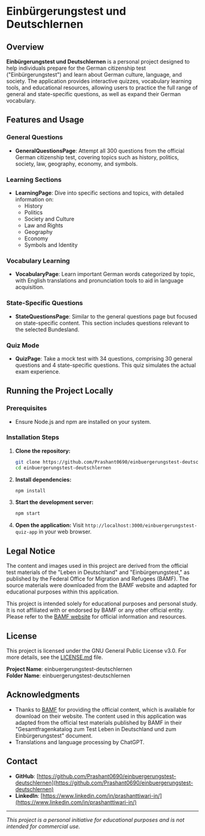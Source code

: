 # Einbürgerungstest und Deutschlernen

## Overview

**Einbürgerungstest und Deutschlernen** is a personal project designed to help individuals prepare for the German citizenship test ("Einbürgerungstest") and learn about German culture, language, and society. The application provides interactive quizzes, vocabulary learning tools, and educational resources, allowing users to practice the full range of general and state-specific questions, as well as expand their German vocabulary.

## Features and Usage

### General Questions
- **GeneralQuestionsPage**: Attempt all 300 questions from the official German citizenship test, covering topics such as history, politics, society, law, geography, economy, and symbols.

### Learning Sections
- **LearningPage**: Dive into specific sections and topics, with detailed information on:
  - History
  - Politics
  - Society and Culture
  - Law and Rights
  - Geography
  - Economy
  - Symbols and Identity

### Vocabulary Learning
- **VocabularyPage**: Learn important German words categorized by topic, with English translations and pronunciation tools to aid in language acquisition.

### State-Specific Questions
- **StateQuestionsPage**: Similar to the general questions page but focused on state-specific content. This section includes questions relevant to the selected Bundesland.

### Quiz Mode
- **QuizPage**: Take a mock test with 34 questions, comprising 30 general questions and 4 state-specific questions. This quiz simulates the actual exam experience.

## Running the Project Locally

### Prerequisites
- Ensure Node.js and npm are installed on your system.

### Installation Steps
1. **Clone the repository:**
   ```bash
   git clone https://github.com/Prashant0690/einbuergerungstest-deutschlernen.git
   cd einbuergerungstest-deutschlernen
   ```

2. **Install dependencies:**
   ```bash
   npm install
   ```

3. **Start the development server:**
   ```bash
   npm start
   ```

4. **Open the application:**
   Visit `http://localhost:3000/einbuergerungstest-quiz-app` in your web browser.

## Legal Notice

The content and images used in this project are derived from the official test materials of the "Leben in Deutschland" and "Einbürgerungstest," as published by the Federal Office for Migration and Refugees (BAMF). The source materials were downloaded from the BAMF website and adapted for educational purposes within this application.

This project is intended solely for educational purposes and personal study. It is not affiliated with or endorsed by BAMF or any other official entity. Please refer to the [BAMF website](https://www.bamf.de/DE/Startseite/startseite_node.html) for official information and resources.

## License

This project is licensed under the GNU General Public License v3.0. For more details, see the [LICENSE.md](./LICENSE.md) file.

**Project Name**: einbuergerungstest-deutschlernen  
**Folder Name**: einbuergerungstest-deutschlernen

## Acknowledgments

- Thanks to [BAMF](https://www.bamf.de/DE/Startseite/startseite_node.html) for providing the official content, which is available for download on their website. The content used in this application was adapted from the official test materials published by BAMF in their "Gesamtfragenkatalog zum Test Leben in Deutschland und zum Einbürgerungstest" document.
- Translations and language processing by ChatGPT.

## Contact

- **GitHub**: [https://github.com/Prashant0690/einbuergerungstest-deutschlernen](https://github.com/Prashant0690/einbuergerungstest-deutschlernen)
- **LinkedIn**: [https://www.linkedin.com/in/prashanttiwari-in/](https://www.linkedin.com/in/prashanttiwari-in/)

---

*This project is a personal initiative for educational purposes and is not intended for commercial use.*